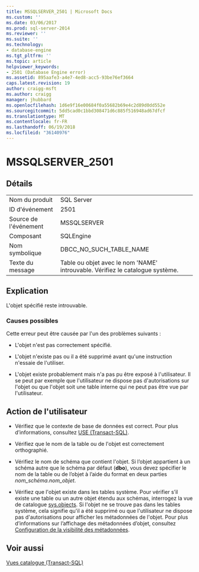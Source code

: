 ```yaml
---
title: MSSQLSERVER_2501 | Microsoft Docs
ms.custom: ''
ms.date: 03/06/2017
ms.prod: sql-server-2014
ms.reviewer: ''
ms.suite: ''
ms.technology:
- database-engine
ms.tgt_pltfrm: ''
ms.topic: article
helpviewer_keywords:
- 2501 (Database Engine error)
ms.assetid: 895aafe3-a4e7-4ed8-acc5-93be76ef3664
caps.latest.revision: 19
author: craigg-msft
ms.author: craigg
manager: jhubbard
ms.openlocfilehash: 1d6e9f16e00684f0a55682b69e4c2d89d0dd552e
ms.sourcegitcommit: 5dd5cad0c1bbd308471d6c885f516948ad67dfcf
ms.translationtype: MT
ms.contentlocale: fr-FR
ms.lasthandoff: 06/19/2018
ms.locfileid: "36140976"
---
```

# <a name="mssqlserver2501"></a>MSSQLSERVER_2501
    
## <a name="details"></a>Détails  
  
|||  
|-|-|  
|Nom du produit|SQL Server|  
|ID d'événement|2501|  
|Source de l'événement|MSSQLSERVER|  
|Composant|SQLEngine|  
|Nom symbolique|DBCC_NO_SUCH_TABLE_NAME|  
|Texte du message|Table ou objet avec le nom 'NAME' introuvable. Vérifiez le catalogue système.|  
  
## <a name="explanation"></a>Explication  
 L'objet spécifié reste introuvable.  
  
### <a name="possible-causes"></a>Causes possibles  
 Cette erreur peut être causée par l'un des problèmes suivants :  
  
-   L'objet n'est pas correctement spécifié.  
  
-   L'objet n'existe pas ou il a été supprimé avant qu'une instruction n'essaie de l'utiliser.  
  
-   L'objet existe probablement mais n'a pas pu être exposé à l'utilisateur. Il se peut par exemple que l'utilisateur ne dispose pas d'autorisations sur l'objet ou que l'objet soit une table interne qui ne peut pas être vue par l'utilisateur.  
  
## <a name="user-action"></a>Action de l'utilisateur  
  
-   Vérifiez que le contexte de base de données est correct. Pour plus d’informations, consultez [USE &#40;Transact-SQL&#41;](/sql/t-sql/language-elements/use-transact-sql).  
  
-   Vérifiez que le nom de la table ou de l'objet est correctement orthographié.  
  
-   Vérifiez le nom de schéma que contient l'objet. Si l’objet appartient à un schéma autre que le schéma par défaut (**dbo**), vous devez spécifier le nom de la table ou de l’objet à l’aide du format en deux parties *nom_schéma.nom_objet*.  
  
-   Vérifiez que l'objet existe dans les tables système. Pour vérifier s’il existe une table ou un autre objet étendu aux schémas, interrogez la vue de catalogue [sys.objects](/sql/relational-databases/system-catalog-views/sys-objects-transact-sql). Si l'objet ne se trouve pas dans les tables système, cela signifie qu'il a été supprimé ou que l'utilisateur ne dispose pas d'autorisations pour afficher les métadonnées de l'objet. Pour plus d’informations sur l’affichage des métadonnées d’objet, consultez [Configuration de la visibilité des métadonnées](../security/metadata-visibility-configuration.md).  
  
## <a name="see-also"></a>Voir aussi  
 [Vues catalogue &#40;Transact-SQL&#41;](/sql/relational-databases/system-catalog-views/catalog-views-transact-sql)  
  
  
